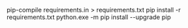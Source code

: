 
pip-compile requirements.in > requirements.txt
pip install -r requirements.txt
python.exe -m pip install --upgrade pip
